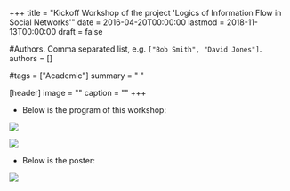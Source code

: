 +++
title = "Kickoff Workshop of the project 'Logics of Information Flow in Social Networks'"
date = 2016-04-20T00:00:00
lastmod = 2018-11-13T00:00:00
draft = false

#Authors. Comma separated list, e.g. `["Bob Smith", "David Jones"]`.
authors = []

#tags = ["Academic"]
summary = " "

[header]
image = ""
caption = ""
+++


* Below is the program of this workshop:

![](http://tsinghualogic.net/JRC/wp-content/uploads/2018/09/project1.png)

![](http://tsinghualogic.net/JRC/wp-content/uploads/2018/09/project2.png)

* Below is the poster:

![](/post/getting-started_files/poster1.png)
